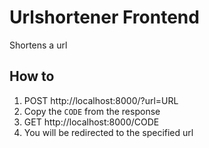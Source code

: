 # Urlshortener Frontend

Shortens a url

## How to

1. POST http://localhost:8000/?url=URL
2. Copy the `CODE` from the response
3. GET http://localhost:8000/CODE
4. You will be redirected to the specified url
